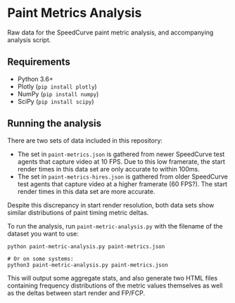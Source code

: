# Paint Metrics Analysis

Raw data for the SpeedCurve paint metric analysis, and accompanying analysis script.

## Requirements

 * Python 3.6+
 * Plotly (`pip install plotly`)
 * NumPy (`pip install numpy`)
 * SciPy (`pip install scipy`)

## Running the analysis

There are two sets of data included in this repository:

- The set in `paint-metrics.json` is gathered from newer SpeedCurve test agents that capture video at 10 FPS. Due to this low framerate, the start render times in this data set are only accurate to within 100ms.
- The set in `paint-metrics-hires.json` is gathered from older SpeedCurve test agents that capture video at a higher framerate (60 FPS?). The start render times in this data set are more accurate.

Despite this discrepancy in start render resolution, both data sets show similar distributions of paint timing metric deltas.

To run the analysis, run `paint-metric-analysis.py` with the filename of the dataset you want to use:

```
python paint-metric-analysis.py paint-metrics.json

# Or on some systems:
python3 paint-metric-analysis.py paint-metrics.json
```

This will output some aggregate stats, and also generate two HTML files containing frequency distributions of the metric values themselves as well as the deltas between start render and FP/FCP.

